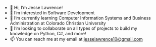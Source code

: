 - 👋 Hi, I’m Jesse Lawrence!
- 👀 I’m interested in Software Development
- 🌱 I’m currently learning Computer Information Systems and Business Administration at Colorado Christian University
- 💞️ I’m looking to collaborate on all types of projects to build my knowledge on Python, C#, and more!
- 📫 You can reach me at my email at jesselawrence10@gmail.com

<!---
lawrencejd1/lawrencejd1 is a ✨ special ✨ repository because its `README.md` (this file) appears on your GitHub profile.
You can click the Preview link to take a look at your changes.
--->
